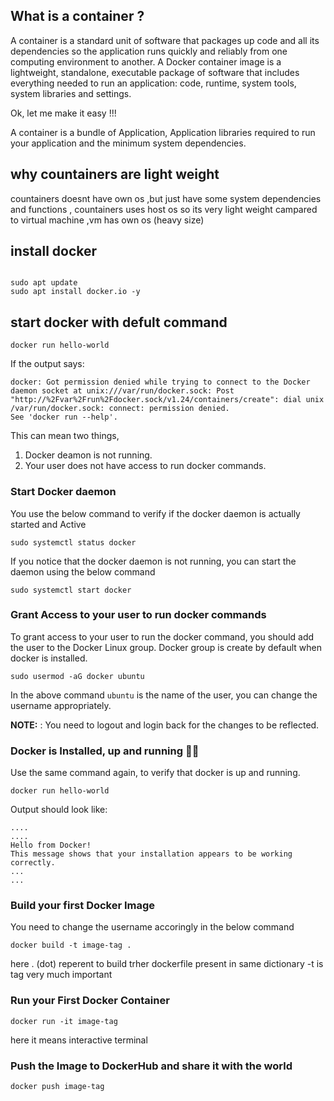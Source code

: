 ## What is a container ?

A container is a standard unit of software that packages up code and all its dependencies so the application runs quickly and reliably from one computing environment to another.
A Docker container image is a lightweight, standalone, executable package of software that includes everything needed to run an application: code, runtime, system tools,
system libraries and settings.

Ok, let me make it easy !!!

A container is a bundle of Application, Application libraries required to run your application and the minimum system dependencies.

## why countainers are light weight 
countainers doesnt have own os ,but just have some system dependencies and functions , countainers uses host os so its very light weight 
campared to virtual machine ,vm has own os (heavy size)

## install docker 
```shell

sudo apt update
sudo apt install docker.io -y
```
## start docker with defult command 
```
docker run hello-world
```
If the output says:

```
docker: Got permission denied while trying to connect to the Docker daemon socket at unix:///var/run/docker.sock: Post "http://%2Fvar%2Frun%2Fdocker.sock/v1.24/containers/create": dial unix /var/run/docker.sock: connect: permission denied.
See 'docker run --help'.
```

This can mean two things, 
1. Docker deamon is not running.
2. Your user does not have access to run docker commands.


### Start Docker daemon

You use the below command to verify if the docker daemon is actually started and Active

```
sudo systemctl status docker
```

If you notice that the docker daemon is not running, you can start the daemon using the below command

```
sudo systemctl start docker
```


### Grant Access to your user to run docker commands

To grant access to your user to run the docker command, you should add the user to the Docker Linux group. Docker group is create by default when docker is installed.

```
sudo usermod -aG docker ubuntu
```

In the above command `ubuntu` is the name of the user, you can change the username appropriately.

**NOTE:** : You need to logout and login back for the changes to be reflected.


### Docker is Installed, up and running 🥳🥳

Use the same command again, to verify that docker is up and running.

```
docker run hello-world
```

Output should look like:

```
....
....
Hello from Docker!
This message shows that your installation appears to be working correctly.
...
...
```

### Build your first Docker Image

You need to change the username accoringly in the below command

```
docker build -t image-tag .
```
here . (dot) reperent to build trher dockerfile present in same dictionary
-t is tag very much important 

### Run your First Docker Container

```
docker run -it image-tag 

```
here it means interactive terminal

### Push the Image to DockerHub and share it with the world

```
docker push image-tag
```

